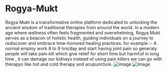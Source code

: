 # Rogya-Mukt
Rogya Mukt is a transformative online platform dedicated to unlocking the ancient wisdom of traditional therapies from around the world. In a modern age where wellness often feels fragmented and overwhelming, Rogya Mukt serves as a beacon of holistic health, guiding individuals on a journey to rediscover and embrace time-honored healing practices.
for example :-
A normal employ work 8 to 9 hrs/day and start having joint pain so generaly people will take pain kill which give relief for short time but harmfull in long time , it can damage our kidneys instead of using pain killers we can go with therapys like hot and cold therapy and acupuncture.
![image](https://github.com/Nishchal05/Rogya-Mukt/assets/143197039/ef511a37-a9d9-4617-8726-e7d78105f0d1)
![image](https://github.com/Nishchal05/Rogya-Mukt/assets/143197039/b3b2ad35-7755-439e-885a-082010659377)


